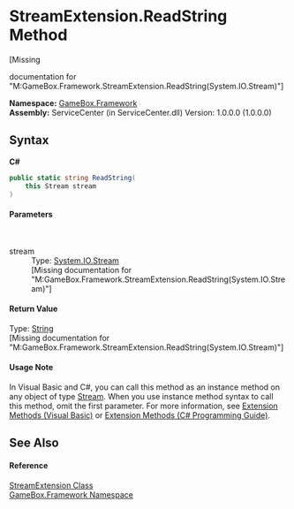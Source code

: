 # StreamExtension.ReadString Method 
 

\[Missing <summary> documentation for "M:GameBox.Framework.StreamExtension.ReadString(System.IO.Stream)"\]

**Namespace:**&nbsp;<a href="a8957fe6-9cc0-3a6d-cd5c-a2a246efee1e">GameBox.Framework</a><br />**Assembly:**&nbsp;ServiceCenter (in ServiceCenter.dll) Version: 1.0.0.0 (1.0.0.0)

## Syntax

**C#**<br />
``` C#
public static string ReadString(
	this Stream stream
)
```


#### Parameters
&nbsp;<dl><dt>stream</dt><dd>Type: <a href="http://msdn2.microsoft.com/zh-cn/library/8f86tw9e" target="_blank">System.IO.Stream</a><br />\[Missing <param name="stream"/> documentation for "M:GameBox.Framework.StreamExtension.ReadString(System.IO.Stream)"\]</dd></dl>

#### Return Value
Type: <a href="http://msdn2.microsoft.com/zh-cn/library/s1wwdcbf" target="_blank">String</a><br />\[Missing <returns> documentation for "M:GameBox.Framework.StreamExtension.ReadString(System.IO.Stream)"\]

#### Usage Note
In Visual Basic and C#, you can call this method as an instance method on any object of type <a href="http://msdn2.microsoft.com/zh-cn/library/8f86tw9e" target="_blank">Stream</a>. When you use instance method syntax to call this method, omit the first parameter. For more information, see <a href="http://msdn.microsoft.com/en-us/library/bb384936.aspx">Extension Methods (Visual Basic)</a> or <a href="http://msdn.microsoft.com/en-us/library/bb383977.aspx">Extension Methods (C# Programming Guide)</a>.

## See Also


#### Reference
<a href="6223fa99-de6c-f108-8b84-1c8aa9d7df6b">StreamExtension Class</a><br /><a href="a8957fe6-9cc0-3a6d-cd5c-a2a246efee1e">GameBox.Framework Namespace</a><br />
